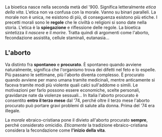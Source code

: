La bioetica nasce nella seconda metà del '900. Significa letteralmente *etica della vita*. L'etica non va confusa con la morale. Vanno su binari paralleli. La morale non è unica, ne esistono di più, di conseguenza esistono più etiche.
I precetti morali sono le **regole** che le civiltà o religioni si sono date nella storia. L'etica è la **spiegazione** e riflessione delle regole.
La bioetica sintetizza il *nascere* e il *morire*. Tratta quindi di argomenti come l'aborto, fecondazione assistita, cellule staminali, eutanasia...

## L'aborto
Va distinto fra **spontaneo** e **procurato**.
È spontaneo quando avviene naturalmente, significa che l'organismo trova dei difetti nel feto e lo espelle. Più passano le settimane, più l'aborto diventa complesso.
È procurato quando avviene per mano umana tramite medicinali, mentre anticamente si faceva tramite modi più violente quali calci sull'addome o simili. Le motivazioni per farlo possono essere economiche, scelte personali, gravidanze nate da violenze sessuali...
In Italia l'aborto procurato è consentito **entro il terzo mese** dal '74, perché oltre il terzo mese l'aborto procurato può portare gravi problemi di salute alla donna. Prima del '74 era illegale.

La <i>morale</i> ebraico-cristiana pone il divieto all'aborto procurato **sempre**, perché considerato omicidio. <i>Eticamente</i> la tradizione ebraico-cristiana considera la fecondazione come **l'inizio della vita**.